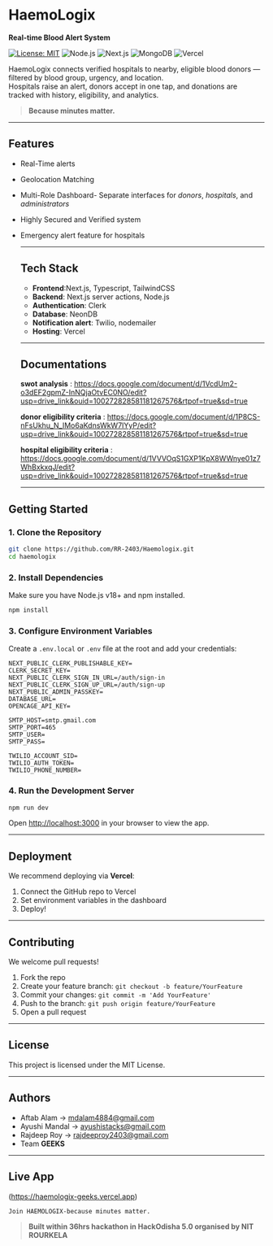 # HaemoLogix

**Real-time Blood Alert System**

[![License: MIT](https://img.shields.io/badge/License-MIT-yellow.svg)](https://opensource.org/licenses/MIT)
![Node.js](https://img.shields.io/badge/Node.js-v18+-green)
![Next.js](https://img.shields.io/badge/Next.js-13+-black)
![MongoDB](https://img.shields.io/badge/MongoDB-Geospatial-brightgreen)
![Vercel](https://img.shields.io/badge/Deployed%20on-Vercel-black)

HaemoLogix connects verified hospitals to nearby, eligible blood donors — filtered by blood group, urgency, and location.  
Hospitals raise an alert, donors accept in one tap, and donations are tracked with history, eligibility, and analytics.

> **Because minutes matter.**

---


## Features

- Real-Time alerts
- Geolocation Matching
- Multi-Role Dashboard- Separate interfaces for _donors_, _hospitals_, and _administrators_
- Highly Secured and Verified system
- Emergency alert feature for hospitals

  ***

  ## Tech Stack

  - **Frontend**:Next.js, Typescript, TailwindCSS
  - **Backend**: Next.js server actions, Node.js
  - **Authentication**: Clerk
  - **Database**: NeonDB
  - **Notification alert**: Twilio, nodemailer
  - **Hosting**: Vercel

  ***

  ## Documentations

  **swot analysis** : https://docs.google.com/document/d/1VcdUm2-o3dEF2gpmZ-InNQjaOtvEC0NO/edit?usp=drive_link&ouid=100272828581181267576&rtpof=true&sd=true

  **donor eligibility criteria** : https://docs.google.com/document/d/1P8CS-nFsUkhu_N_IMo6aKdnsWkW7IYyP/edit?usp=drive_link&ouid=100272828581181267576&rtpof=true&sd=true

  **hospital eligibility criteria** : https://docs.google.com/document/d/1VVVOqS1GXP1KpX8WWnye01z7WhBxkxqJ/edit?usp=drive_link&ouid=100272828581181267576&rtpof=true&sd=true

  ***

## Getting Started

### 1. Clone the Repository

```bash
git clone https://github.com/RR-2403/Haemologix.git
cd haemologix
```

### 2. Install Dependencies

Make sure you have Node.js v18+ and npm installed.

```bash
npm install
```

### 3. Configure Environment Variables

Create a `.env.local` or `.env` file at the root and add your credentials:

```env
NEXT_PUBLIC_CLERK_PUBLISHABLE_KEY=
CLERK_SECRET_KEY=
NEXT_PUBLIC_CLERK_SIGN_IN_URL=/auth/sign-in
NEXT_PUBLIC_CLERK_SIGN_UP_URL=/auth/sign-up
NEXT_PUBLIC_ADMIN_PASSKEY=
DATABASE_URL=
OPENCAGE_API_KEY=

SMTP_HOST=smtp.gmail.com
SMTP_PORT=465
SMTP_USER=
SMTP_PASS=

TWILIO_ACCOUNT_SID=
TWILIO_AUTH_TOKEN=
TWILIO_PHONE_NUMBER=

```

### 4. Run the Development Server

```bash
npm run dev
```

Open [http://localhost:3000](http://localhost:3000) in your browser to view the app.

---

## Deployment

We recommend deploying via **Vercel**:

1. Connect the GitHub repo to Vercel
2. Set environment variables in the dashboard
3. Deploy!

---

## Contributing

We welcome pull requests!

1. Fork the repo
2. Create your feature branch: `git checkout -b feature/YourFeature`
3. Commit your changes: `git commit -m 'Add YourFeature'`
4. Push to the branch: `git push origin feature/YourFeature`
5. Open a pull request

---

## License

This project is licensed under the MIT License.

---

## Authors

- Aftab Alam  → mdalam4884@gmail.com
- Ayushi Mandal → ayushistacks@gmail.com
- Rajdeep Roy → rajdeeproy2403@gmail.com
- Team **GEEKS**

---

## Live App

(https://haemologix-geeks.vercel.app)


```
Join HAEMOLOGIX-because minutes matter.

```

> **Built within 36hrs hackathon in HackOdisha 5.0 organised by NIT ROURKELA**
